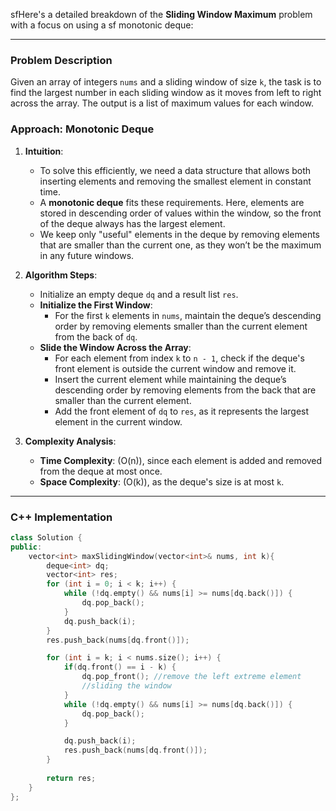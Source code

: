  sfHere's a detailed breakdown of the **Sliding Window Maximum** problem with a focus on using a sf monotonic deque:

---

### **Problem Description**
Given an array of integers `nums` and a sliding window of size `k`, the task is to find the largest number in each sliding window as it moves from left to right across the array. The output is a list of maximum values for each window.

### **Approach: Monotonic Deque**

1. **Intuition**:
   - To solve this efficiently, we need a data structure that allows both inserting elements and removing the smallest element in constant time.
   - A **monotonic deque** fits these requirements. Here, elements are stored in descending order of values within the window, so the front of the deque always has the largest element.
   - We keep only "useful" elements in the deque by removing elements that are smaller than the current one, as they won’t be the maximum in any future windows.

2. **Algorithm Steps**:
   - Initialize an empty deque `dq` and a result list `res`.
   - **Initialize the First Window**:
     - For the first `k` elements in `nums`, maintain the deque’s descending order by removing elements smaller than the current element from the back of `dq`.
   - **Slide the Window Across the Array**:
     - For each element from index `k` to `n - 1`, check if the deque's front element is outside the current window and remove it.
     - Insert the current element while maintaining the deque’s descending order by removing elements from the back that are smaller than the current element.
     - Add the front element of `dq` to `res`, as it represents the largest element in the current window.

3. **Complexity Analysis**:
   - **Time Complexity**: \(O(n)\), since each element is added and removed from the deque at most once.
   - **Space Complexity**: \(O(k)\), as the deque's size is at most `k`.

---

### **C++ Implementation**

```cpp
class Solution {
public:
    vector<int> maxSlidingWindow(vector<int>& nums, int k){
        deque<int> dq;
        vector<int> res;
        for (int i = 0; i < k; i++) {
            while (!dq.empty() && nums[i] >= nums[dq.back()]) {
                dq.pop_back();
            }
            dq.push_back(i);
        }
        res.push_back(nums[dq.front()]);

        for (int i = k; i < nums.size(); i++) {
            if(dq.front() == i - k) {
                dq.pop_front(); //remove the left extreme element
                //sliding the window
            }
            while (!dq.empty() && nums[i] >= nums[dq.back()]) {
                dq.pop_back();
            }

            dq.push_back(i);
            res.push_back(nums[dq.front()]);
        }
        
        return res;
    }
};
```
